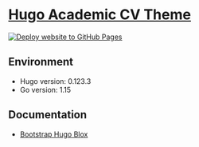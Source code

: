 # [Hugo Academic CV Theme](https://github.com/HugoBlox/theme-academic-cv)
[![Deploy website to GitHub Pages](https://github.com/ZhaoQi99/ZhaoQi99/actions/workflows/publish.yaml/badge.svg?branch=about)](https://github.com/ZhaoQi99/ZhaoQi99/actions/workflows/publish.yaml)

## Environment
* Hugo version: 0.123.3
* Go version: 1.15

## Documentation
* [Bootstrap Hugo Blox](https://bootstrap.hugoblox.com/blocks/)